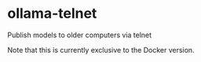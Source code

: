 # ollama-telnet
Publish models to older computers via telnet

Note that this is currently exclusive to the Docker version.

